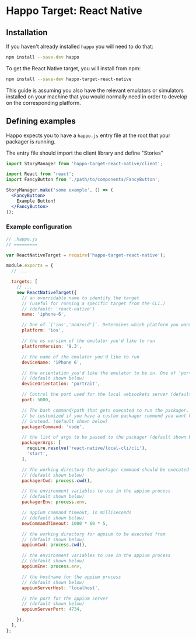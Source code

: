 # Happo Target: React Native

## Installation

If you haven't already installed `happo` you will need to do that:
```bash
npm install --save-dev happo
```

To get the React Native target, you will install from npm:

```bash
npm install --save-dev happo-target-react-native
```

This guide is assuming you also have the relevant emulators or simulators installed
on your machine that you would normally need in order to develop on the corresponding
platform.


## Defining examples

Happo expects you to have a `happo.js` entry file at the root that your packager is 
running.

The entry file should import the client library and define "Stories"

```jsx
import StoryManager from 'happo-target-react-native/client';

import React from 'react';
import FancyButton from './path/to/components/FancyButton';

StoryManager.make('some example', () => (
  <FancyButton>
    Example Button!
  </FancyButton>
));
```


### Example configuration

```js
// .happo.js
// =========

var ReactNativeTarget = require('happo-target-react-native');

module.exports = {
  // ... 

  targets: [
    // ...
    new ReactNativeTarget({
      // an overridable name to identify the target 
      // (useful for running a specific target from the CLI.)
      // (default: 'react-native')
      name: 'iphone-6',

      // One of `['ios','android']`. Determines which platform you want to test.
      platform: 'ios',

      // the os version of the emulator you'd like to run
      platformVersion: '9.3',

      // the name of the emulator you'd like to run
      deviceName: 'iPhone 6',

      // the orientation you'd like the emulator to be in. One of 'portrait' or 'landscape'.
      // (default shown below)
      deviceOrientation: 'portrait',

      // Control the port used for the local websockets server (default shown below)
      port: 5000,

      // The bash command/path that gets executed to run the packager. This can
      // be customized if you have a custom packager commend you want happo to use
      // instead. (default shown below)
      packagerCommand: 'node',

      // the list of args to be passed to the packager (default shown below)
      packagerArgs: [
        require.resolve('react-native/local-cli/cli'),
        'start',
      ],

      // The working directory the packager command should be executed in.
      // (default shown below)
      packagerCwd: process.cwd(),

      // the environment variables to use in the appium process
      // (default shown below)
      packagerEnv: process.env,

      // appium command timeout, in milliseconds
      // (default shown below)
      newCommandTimeout: 1000 * 60 * 5,

      // the working directory for appium to be executed from
      // (default shown below)
      appiumCwd: process.cwd(),

      // the environment variables to use in the appium process
      // (default shown below)
      appiumEnv: process.env,

      // the hostname for the appium process
      // (default shown below)
      appiumServerHost: 'localhost',

      // the port for the appium server
      // (default shown below)
      appiumServerPort: 4734,

    }),
  ],
};
```
